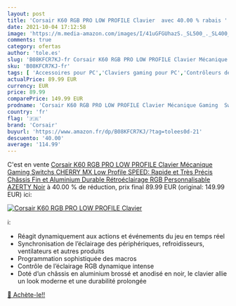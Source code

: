 ```yaml
---
layout: post
title: 'Corsair K60 RGB PRO LOW PROFILE Clavier  avec 40.00 % rabais '
date: 2021-10-04 17:12:58
image: 'https://m.media-amazon.com/images/I/41uGFGUhazS._SL500_._SL400_.jpg'
comments: true
category: ofertas
author: 'tole.es'
slug: 'B08KFCR7KJ-fr Corsair K60 RGB PRO LOW PROFILE Clavier Mécanique Gaming...'
sku: 'B08KFCR7KJ-fr'
tags: [ 'Accessoires pour PC','Claviers gaming pour PC','Contrôleurs de jeu pour PC','Jeux vidéo','PC: Jeux et accessoires','corsair', ]
actualPrice: 89.99 EUR
currency: EUR
price: 89.99
comparePrice: 149.99 EUR
prodname: 'Corsair K60 RGB PRO LOW PROFILE Clavier Mécanique Gaming  Switchs CHERRY MX Low Profile SPEED: Rapide et Très Précis  Châssis Fin et Aluminium Durable  Rétroéclairage RGB Personnalisable  AZERTY  Noir'
country: 'fr'
flag: '🇫🇷'
brand: 'Corsair'
buyurl: 'https://www.amazon.fr/dp/B08KFCR7KJ/?tag=tolees0d-21'
descuento: '40.00'
average: '114.99'
---
```


C'est en vente [Corsair K60 RGB PRO LOW PROFILE Clavier Mécanique Gaming  Switchs CHERRY MX Low Profile SPEED: Rapide et Très Précis  Châssis Fin et Aluminium Durable  Rétroéclairage RGB Personnalisable  AZERTY  Noir](https://www.amazon.fr/dp/B08KFCR7KJ/?tag=tolees0d-21)  à  40.00 % de réduction, prix final  89.99 EUR (original: 149.99 EUR) ici:

[![Corsair K60 RGB PRO LOW PROFILE Clavier ](https://m.media-amazon.com/images/I/41uGFGUhazS._SL500_._SL400_.jpg)](https://www.amazon.fr/dp/B08KFCR7KJ/?tag=tolees0d-21)

ℹ️:

- Réagit dynamiquement aux actions et événements du jeu en temps réel
- Synchronisation de l’éclairage des périphériques, refroidisseurs, ventilateurs et autres produits
- Programmation sophistiquée des macros
- Contrôle de l’éclairage RGB dynamique intense
- Doté d’un châssis en aluminium brossé et anodisé en noir, le clavier allie un look moderne et une durabilité prolongée

[🛒 Achète-le!!](https://www.amazon.fr/dp/B08KFCR7KJ/?tag=tolees0d-21)
